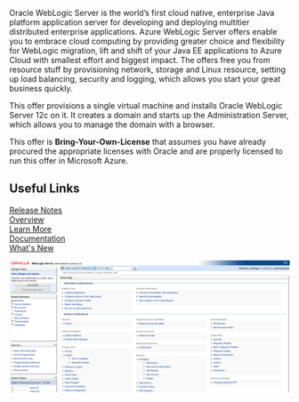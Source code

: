 Oracle WebLogic Server is the world’s first cloud native, enterprise Java platform application server for developing and deploying multitier distributed enterprise applications. Azure WebLogic Server offers enable you to embrace cloud computing by providing greater choice and flexibility for WebLogic migration, lift and shift of your Java EE applications to Azure Cloud with smallest effort and biggest impact. The offers free you from resource stuff by provisioning network, storage and Linux resource, setting up load balancing, security and logging, which allows you start your great business quickly.  

This offer provisions a single virtual machine and installs Oracle WebLogic Server 12c on it. It creates a domain and starts up the Administration Server, which allows you to manage the domain with a browser.  

This offer is  **Bring-Your-Own-License** that assumes you have already procured the appropriate licenses with Oracle and are properly licensed to run this offer in Microsoft Azure.  

## Useful Links
[Release Notes](https://query.prod.cms.rt.microsoft.com/cms/api/am/binary/RE3TJ30)  
[Overview](https://www.oracle.com/middleware/weblogic/)  
[Learn More](https://www.oracle.com/middleware/technologies/weblogic.html)  
[Documentation](https://docs.oracle.com/middleware/12213/wls/index.html)  
[What's New](https://docs.oracle.com/middleware/12213/wls/NOTES/toc.htm)

![WebLogic Server on Azure IaaS](https://github.com/galiacheng/doc4contactme/blob/master/pictures/admindomain.png)
